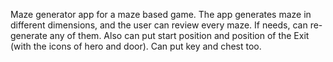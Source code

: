 Maze generator app for a maze based game.
The app generates maze in different dimensions, and the user can review every maze. If needs, can re-generate any of them.
Also can put start position and position of the Exit (with the icons of hero and door). Can put key and chest too.
